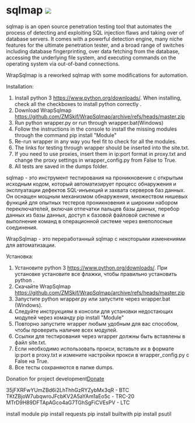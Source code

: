 # sqlmap ![](https://i.imgur.com/fe85aVR.png)

sqlmap is an open source penetration testing tool that automates the process of detecting and exploiting SQL injection flaws and taking over of database servers. It comes with a powerful detection engine, many niche features for the ultimate penetration tester, and a broad range of switches including database fingerprinting, over data fetching from the database, accessing the underlying file system, and executing commands on the operating system via out-of-band connections.



WrapSqlmap is a reworked sqlmap with some modifications for automation.

Installation:

1. Install python 3 https://www.python.org/downloads/. When installing, check all the checkboxes to install python correctly .
2. Download WrapSqlmap https://github.com/ZMSkif/WrapSqlmap/archive/refs/heads/master.zip
3. Run python wrapper.py or run through wrapper.bat(Windows)
4. Follow the instructions in the console to install the missing modules through the command pip install "Module"
5. Re-run wrapper in any way you feel fit to check for all the modules.
6. The links for testing through wrapper should be inserted into the site.txt.
7. If you need to use proxies, insert them in ip:port format in proxy.txt and change the proxy settings in wrapper_config.py from False to True.
8. All tests are saved in the dumps folder.




sqlmap - это инструмент тестирования на проникновение с открытым исходным кодом, который автоматизирует процесс обнаружения и эксплуатации дефектов SQL-инъекций и захвата серверов баз данных. Он оснащен мощным механизмом обнаружения, множеством нишевых функций для опытных тестеров проникновения и широким набором переключателей, включая отпечатки пальцев базы данных, перебор данных из базы данных, доступ к базовой файловой системе и выполнение команд в операционной системе через внеполосные соединения.



WrapSqlmap - это переработанный sqlmap с некоторыми изменениями для автоматизации.

Установка:

1. Установите python 3 https://www.python.org/downloads/. При установке установите все флажки, чтобы правильно установить python .
2. Скачайте WrapSqlmap  https://github.com/ZMSkif/WrapSqlmap/archive/refs/heads/master.zip
3. Запустите python wrapper.py или запустите через wrapper.bat (Windows).
4. Следуйте инструкциям в консоли для установки недостающих модулей через команду pip install "Module"
5. Повторно запустите wrapper любым удобным для вас способом, чтобы проверить наличие всех модулей.
6. Ссылки для тестирования через wrapper должны быть вставлены в файл site.txt.
7. Если необходимо использовать прокси, вставьте их в формате ip:port в proxy.txt и измените настройки прокси в wrapper_config.py с False на True.
8. Все тесты сохраняются в папке dumps.

Donation for project development[Donate](https://payeer.com/merchant/?m_shop=1262&m_orderid=160731705&m_amount=39.18&m_curr=USD&m_desc=QWRkIEZ1bmRzIHRvIFAxMDY3MDQ1NjE0IFtteXNuaWszNzVAZ21haWwuY29tXQ==&m_sign=71F4547F367D65C4B9AB39C13FDAE61238360B4711F8800141E2AF948E2C0594&lang=ru&form[ps]=1000275788&form[curr[1000275788]]=BTC)

35jFXRFwYUmZBd6i2LhThhGzRYZybMx3qR - BTC
TKtZBjoW7ubqwroJFcbKV2A5aYAm1aEo5c - TRC-20
MTrD9H89DFTApAGco4aG7TGhSgFiCVEsPV - LTC

install module
pip install requests
pip install builtwith
pip install psutil
